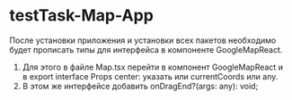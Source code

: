 # testTask-Map-App
После установки приложения и установки всех пакетов необходимо будет прописать 
типы для интерфейса в компоненте GoogleMapReact. 
1. Для этого в файле Map.tsx перейти в компонент GoogleMapReact и в export interface Props center: 
указать или currentCoords или any.
2. В этом же интерфейсе добавить onDragEnd?(args: any): void;
